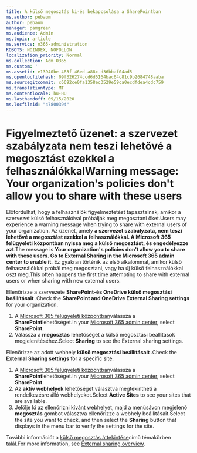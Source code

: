 ```yaml
---
title: A külső megosztás ki-és bekapcsolása a SharePointban
ms.author: pebaum
author: pebaum
manager: pamgreen
ms.audience: Admin
ms.topic: article
ms.service: o365-administration
ROBOTS: NOINDEX, NOFOLLOW
localization_priority: Normal
ms.collection: Adm_O365
ms.custom: ''
ms.assetid: e13940be-483f-46ed-a88c-d36bbaf04ad5
ms.openlocfilehash: 09f326274ccd6d5164bac64c81c9b2684748aaba
ms.sourcegitcommit: c6692ce0fa1358ec3529e59ca0ecdfdea4cdc759
ms.translationtype: MT
ms.contentlocale: hu-HU
ms.lasthandoff: 09/15/2020
ms.locfileid: "47800394"
---
```

# <a name="warning-message-your-organizations-policies-dont-allow-you-to-share-with-these-users"></a><span data-ttu-id="b9e6c-102">Figyelmeztető üzenet: a szervezet szabályzata nem teszi lehetővé a megosztást ezekkel a felhasználókkal</span><span class="sxs-lookup"><span data-stu-id="b9e6c-102">Warning message: Your organization's policies don't allow you to share with these users</span></span>

<span data-ttu-id="b9e6c-103">Előfordulhat, hogy a felhasználók figyelmeztetést tapasztalnak, amikor a szervezet külső felhasználóival próbálják meg megosztani őket.</span><span class="sxs-lookup"><span data-stu-id="b9e6c-103">Users may experience a warning message when trying to share with external users of your organization.</span></span> <span data-ttu-id="b9e6c-104">Az üzenet, amely **a szervezet szabályzata, nem teszi lehetővé a megosztást ezekkel a felhasználókkal. A Microsoft 365 felügyeleti központban nyissa meg a külső megosztást, és engedélyezze azt**.</span><span class="sxs-lookup"><span data-stu-id="b9e6c-104">The message is **Your organization's policies don't allow you to share with these users. Go to External Sharing in the Microsoft 365 admin center to enable it**.</span></span> <span data-ttu-id="b9e6c-105">Ez gyakran történik az első alkalommal, amikor külső felhasználókkal próbál meg megosztani, vagy ha új külső felhasználókkal oszt meg.</span><span class="sxs-lookup"><span data-stu-id="b9e6c-105">This often happens the first time attempting to share with external users or when sharing with new external users.</span></span>

<span data-ttu-id="b9e6c-106">Ellenőrizze a szervezete **SharePoint-és OneDrive külső megosztási beállításait** .</span><span class="sxs-lookup"><span data-stu-id="b9e6c-106">Check the **SharePoint and OneDrive External Sharing settings** for your organization.</span></span>

1. <span data-ttu-id="b9e6c-107">A [Microsoft 365 felügyeleti központban](https://admin.microsoft.com/AdminPortal/Home#/homepage">https://admin.microsoft.com/)válassza a **SharePoint**lehetőséget.</span><span class="sxs-lookup"><span data-stu-id="b9e6c-107">In your [Microsoft 365 admin center](https://admin.microsoft.com/AdminPortal/Home#/homepage">https://admin.microsoft.com/), select **SharePoint**.</span></span>
3. <span data-ttu-id="b9e6c-108">Válassza a **megosztás** lehetőséget a külső megosztási beállítások megjelenítéséhez.</span><span class="sxs-lookup"><span data-stu-id="b9e6c-108">Select **Sharing** to see the External sharing settings.</span></span>

<span data-ttu-id="b9e6c-109">Ellenőrizze az adott webhely **külső megosztási beállításait** .</span><span class="sxs-lookup"><span data-stu-id="b9e6c-109">Check the **External Sharing settings** for a specific site.</span></span>

1. <span data-ttu-id="b9e6c-110">A [Microsoft 365 felügyeleti központban](https://admin.microsoft.com/AdminPortal/Home#/homepage">https://admin.microsoft.com/)válassza a **SharePoint**lehetőséget.</span><span class="sxs-lookup"><span data-stu-id="b9e6c-110">In your [Microsoft 365 admin center](https://admin.microsoft.com/AdminPortal/Home#/homepage">https://admin.microsoft.com/), select **SharePoint**.</span></span>
2. <span data-ttu-id="b9e6c-111">Az **aktív webhelyek** lehetőséget választva megtekintheti a rendelkezésre álló webhelyeket.</span><span class="sxs-lookup"><span data-stu-id="b9e6c-111">Select **Active Sites** to see your sites that are available.</span></span>
3. <span data-ttu-id="b9e6c-112">Jelölje ki az ellenőrizni kívánt webhelyet, majd a menüsávon megjelenő **megosztás** gombot választva ellenőrizze a webhely beállításait.</span><span class="sxs-lookup"><span data-stu-id="b9e6c-112">Select the site you want to check, and then select the **Sharing** button that displays in the menu bar to verify the settings for the site.</span></span>

<span data-ttu-id="b9e6c-113">További információt a [külső megosztás áttekintése](https://docs.microsoft.com/sharepoint/external-sharing-overview)című témakörben talál.</span><span class="sxs-lookup"><span data-stu-id="b9e6c-113">For more information, see [External sharing overview](https://docs.microsoft.com/sharepoint/external-sharing-overview).</span></span>